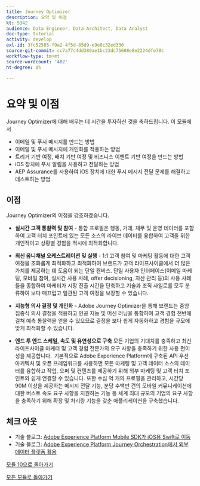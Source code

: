```yaml
---
title: Journey Optimizer
description: 요약 및 이점
kt: 5342
audience: Data Engineer, Data Architect, Data Analyst
doc-type: tutorial
activity: develop
exl-id: 3fc52585-f9a2-4f5d-85d9-e9e0c32ed330
source-git-commit: cc7a77c4dd380ae1bc23dc75608e8e2224dfe78c
workflow-type: tm+mt
source-wordcount: '402'
ht-degree: 0%

---
```


# 요약 및 이점

Journey Optimizer에 대해 배우는 데 시간을 투자하신 것을 축하드립니다.
이 모듈에서

- 이메일 및 푸시 메시지를 만드는 방법
- 이메일 및 푸시 메시지에 개인화를 적용하는 방법
- 트리거 기반 여정, 배치 기반 여정 및 비즈니스 이벤트 기반 여정을 만드는 방법
- iOS 장치에 푸시 알림을 사용하고 전달하는 방법
- AEP Assurance를 사용하여 iOS 장치에 대한 푸시 메시지 전달 문제를 해결하고 테스트하는 방법

## 이점

Journey Optimizer의 이점을 강조하겠습니다.

- **실시간 고객 통찰력 및 참여** - 통합 프로필은 행동, 거래, 재무 및 운영 데이터를 포함하여 고객 터치 포인트에 있는 모든 소스의 라이브 데이터를 융합하여 고객을 위한 개인적이고 상황별 경험을 적시에 최적화합니다.  

- **최신 옴니채널 오케스트레이션 및 실행** - 1:1 고객 참여 및 마케팅 활동에 대한 고객 여정을 조화롭게 최적화하고 최적화하여 브랜드가 고객 라이프사이클에서 더 많은 가치를 제공하는 데 도움이 되는 단일 캔버스&#x200B;. 단일 사용자 인터페이스(이메일 마케팅, 모바일 참여, 실시간 사용 사례, offer decisioning, 자산 관리 등)의 사용 사례들을 종합하여 마케터가 시장 진출 시간을 단축하고 기술과 조직 사일로를 모두 분류하여 보다 매끄럽고 일관된 고객 여정을 보장할 수 있습니다.  

- **지능형 의사 결정 및 개인화** - Adobe Journey Optimizer을 통해 브랜드는 중앙 집중식 의사 결정을 적용하고 인공 지능 및 머신 러닝을 통합하여 고객 경험 전반에 걸쳐 예측 통찰력을 얻을 수 있으므로 결정을 보다 쉽게 자동화하고 경험을 규모에 맞게 최적화할 수 있습니다. 

- **엔드 투 엔드 스케일, 속도 및 유연성으로 구축** 모든 기업의 기대치를 충족하고 최신 라이프사이클 마케터 및 고객 경험 전문가의 요구 사항을 충족하기 위한 사용 편이성을 제공합니다.  기본적으로 Adobe Experience Platform에 구축된 API 우선 아키텍처 및 오픈 프레임워크를 사용하면 모든 마케팅 및 고객 데이터 소스의 데이터를 융합하고 작업, 오퍼 및 컨텐츠를 제공하기 위해 외부 마케팅 및 고객 터치 포인트와 쉽게 연결할 수 있습니다. 또한 수십 억 개의 프로필을 관리하고, 시간당 90M 이상을 제공하는 메시지 전달 기능, 분당 수백만 건의 모바일 커뮤니케이션에 대한 버스트 속도 요구 사항을 지원하는 기능 등 세계 최대 규모의 기업의 요구 사항을 충족하기 위해 확장 및 처리량 기능을 갖춘 애플리케이션을 구축했습니다. 

## 체크 아웃

- 기술 블로그: [Adobe Experience Platform Mobile SDK가 iOS용 Swift로 이동](https://medium.com/adobetech/adobe-experience-platform-mobile-sdks-move-to-swift-for-ios-6aa67b67b4d4)
- 기술 블로그: [Adobe Experience Platform Journey Orchestration에서 외부 데이터 플랫폼 활용](https://medium.com/adobetech/leveraging-external-data-platforms-in-adobe-experience-platform-journey-orchestration-54fc6134fe17)

[모듈 10으로 돌아가기](./journeyoptimizer.md)

[모든 모듈로 돌아가기](../../overview.md)
